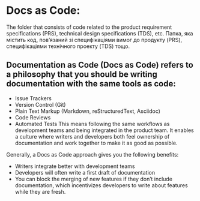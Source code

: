 # Docs as Code:
The folder that consists of code related to the product requirement specifications (PRS), technical design specifications (TDS), etc.
Папка, яка містить код, пов’язаний зі специфікаціями вимог до продукту (PRS), специфікаціями технічного проекту (TDS) тощо.

## Documentation as Code (Docs as Code) refers to a philosophy that you should be writing documentation with the same tools as code:
* Issue Trackers
* Version Control (Git)
* Plain Text Markup (Markdown, reStructuredText, Asciidoc)
* Code Reviews
* Automated Tests
This means following the same workflows as development teams and being integrated in the product team. It enables a culture where writers and developers both feel ownership of documentation and work together to make it as good as possible.

Generally, a Docs as Code approach gives you the following benefits:
* Writers integrate better with development teams
* Developers will often write a first draft of documentation
* You can block the merging of new features if they don’t include documentation, which incentivizes developers to write about features while they are fresh.